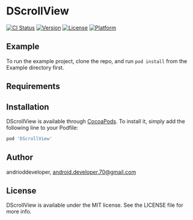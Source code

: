 # DScrollView

[![CI Status](https://img.shields.io/travis/andrioddeveloper/DScrollView.svg?style=flat)](https://travis-ci.org/andrioddeveloper/DScrollView)
[![Version](https://img.shields.io/cocoapods/v/DScrollView.svg?style=flat)](https://cocoapods.org/pods/DScrollView)
[![License](https://img.shields.io/cocoapods/l/DScrollView.svg?style=flat)](https://cocoapods.org/pods/DScrollView)
[![Platform](https://img.shields.io/cocoapods/p/DScrollView.svg?style=flat)](https://cocoapods.org/pods/DScrollView)

## Example

To run the example project, clone the repo, and run `pod install` from the Example directory first.

## Requirements

## Installation

DScrollView is available through [CocoaPods](https://cocoapods.org). To install
it, simply add the following line to your Podfile:

```ruby
pod 'DScrollView'
```

## Author

andrioddeveloper, android.developer.70@gmail.com

## License

DScrollView is available under the MIT license. See the LICENSE file for more info.
